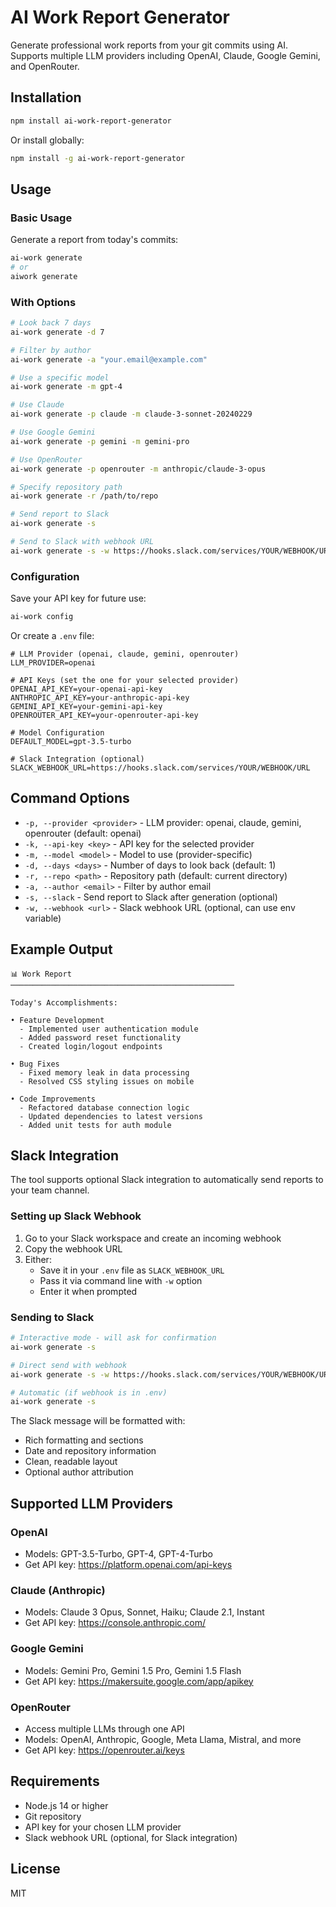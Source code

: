 # AI Work Report Generator

Generate professional work reports from your git commits using AI. Supports multiple LLM providers including OpenAI, Claude, Google Gemini, and OpenRouter.

## Installation

```bash
npm install ai-work-report-generator
```

Or install globally:

```bash
npm install -g ai-work-report-generator
```

## Usage

### Basic Usage

Generate a report from today's commits:

```bash
ai-work generate
# or
aiwork generate
```

### With Options

```bash
# Look back 7 days
ai-work generate -d 7

# Filter by author
ai-work generate -a "your.email@example.com"

# Use a specific model
ai-work generate -m gpt-4

# Use Claude
ai-work generate -p claude -m claude-3-sonnet-20240229

# Use Google Gemini
ai-work generate -p gemini -m gemini-pro

# Use OpenRouter
ai-work generate -p openrouter -m anthropic/claude-3-opus

# Specify repository path
ai-work generate -r /path/to/repo

# Send report to Slack
ai-work generate -s

# Send to Slack with webhook URL
ai-work generate -s -w https://hooks.slack.com/services/YOUR/WEBHOOK/URL
```

### Configuration

Save your API key for future use:

```bash
ai-work config
```

Or create a `.env` file:

```env
# LLM Provider (openai, claude, gemini, openrouter)
LLM_PROVIDER=openai

# API Keys (set the one for your selected provider)
OPENAI_API_KEY=your-openai-api-key
ANTHROPIC_API_KEY=your-anthropic-api-key
GEMINI_API_KEY=your-gemini-api-key
OPENROUTER_API_KEY=your-openrouter-api-key

# Model Configuration
DEFAULT_MODEL=gpt-3.5-turbo

# Slack Integration (optional)
SLACK_WEBHOOK_URL=https://hooks.slack.com/services/YOUR/WEBHOOK/URL
```

## Command Options

- `-p, --provider <provider>` - LLM provider: openai, claude, gemini, openrouter (default: openai)
- `-k, --api-key <key>` - API key for the selected provider
- `-m, --model <model>` - Model to use (provider-specific)
- `-d, --days <days>` - Number of days to look back (default: 1)
- `-r, --repo <path>` - Repository path (default: current directory)
- `-a, --author <email>` - Filter by author email
- `-s, --slack` - Send report to Slack after generation (optional)
- `-w, --webhook <url>` - Slack webhook URL (optional, can use env variable)

## Example Output

```
📊 Work Report
──────────────────────────────────────────────────

Today's Accomplishments:

• Feature Development
  - Implemented user authentication module
  - Added password reset functionality
  - Created login/logout endpoints

• Bug Fixes
  - Fixed memory leak in data processing
  - Resolved CSS styling issues on mobile

• Code Improvements
  - Refactored database connection logic
  - Updated dependencies to latest versions
  - Added unit tests for auth module
```

## Slack Integration

The tool supports optional Slack integration to automatically send reports to your team channel.

### Setting up Slack Webhook

1. Go to your Slack workspace and create an incoming webhook
2. Copy the webhook URL
3. Either:
   - Save it in your `.env` file as `SLACK_WEBHOOK_URL`
   - Pass it via command line with `-w` option
   - Enter it when prompted

### Sending to Slack

```bash
# Interactive mode - will ask for confirmation
ai-work generate -s

# Direct send with webhook
ai-work generate -s -w https://hooks.slack.com/services/YOUR/WEBHOOK/URL

# Automatic (if webhook is in .env)
ai-work generate -s
```

The Slack message will be formatted with:
- Rich formatting and sections
- Date and repository information
- Clean, readable layout
- Optional author attribution

## Supported LLM Providers

### OpenAI
- Models: GPT-3.5-Turbo, GPT-4, GPT-4-Turbo
- Get API key: https://platform.openai.com/api-keys

### Claude (Anthropic)
- Models: Claude 3 Opus, Sonnet, Haiku; Claude 2.1, Instant
- Get API key: https://console.anthropic.com/

### Google Gemini
- Models: Gemini Pro, Gemini 1.5 Pro, Gemini 1.5 Flash
- Get API key: https://makersuite.google.com/app/apikey

### OpenRouter
- Access multiple LLMs through one API
- Models: OpenAI, Anthropic, Google, Meta Llama, Mistral, and more
- Get API key: https://openrouter.ai/keys

## Requirements

- Node.js 14 or higher
- Git repository
- API key for your chosen LLM provider
- Slack webhook URL (optional, for Slack integration)

## License

MIT